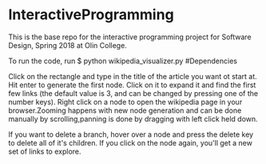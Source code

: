 # InteractiveProgramming
This is the base repo for the interactive programming project for Software Design, Spring 2018 at Olin College.

To run the code, run $ python wikipedia_visualizer.py
#Dependencies

Click on the rectangle and type in the title of the article you want ot start at.
Hit enter to generate the first node. Click on it to expand it and find the first
few links (the default value is 3, and can be changed by pressing one of the number
keys). Right click on a node to open the wikipedia page in your browser.Zooming
happens with new node generation and can be done manually by scrolling,panning is
 done by dragging with left click held down.

If you want to delete a branch, hover over a node and press the delete key to delete
all of it's children. If you click on the node again, you'll get a new set of links
to explore.

